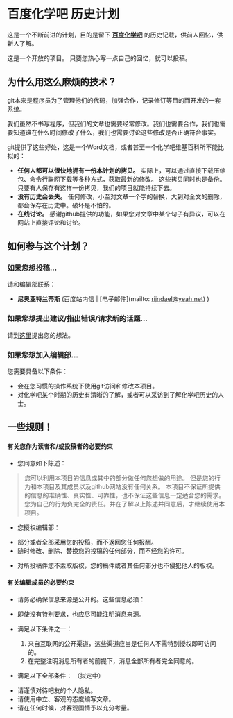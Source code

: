 百度化学吧 历史计划
==========

这是一个不断前进的计划，目的是留下 **[百度化学吧](http://tieba.baidu.com/化学)** 的历史记载，供前人回忆，供新人了解。

这是一个开放的项目。
只要您热心写一点自己的回忆，就可以投稿。

为什么用这么麻烦的技术？
----------------

git本来是程序员为了管理他们的代码，加强合作，记录修订等目的而开发的一套系统。

我们虽然不书写程序，但我们的文章也需要经常修改。我们也需要合作，我们也需要知道谁在什么时间修改了什么，我们也需要讨论这些修改是否正确符合事实。

git提供了这些好处，这是一个Word文档，或者甚至一个化学吧维基百科所不能比拟的：

* **任何人都可以很快地拥有一份本计划的拷贝。**
实际上，可以通过直接下载压缩包、命令行联网下载等多种方式，获取最新的修改。
这些拷贝同时也是备份。只要有人保存有这样一份拷贝，我们的项目就能持续下去。
* **没有历史会丢失。**
任何修改，小至对文章一个字的替换，大到对全文的删除，都会保存在历史中。破坏是不怕的。
* **在线讨论。**
感谢github提供的功能，如果您对文章中某个句子有异议，可以在网站上直接评论和讨论。

如何参与这个计划？
--------

### 如果您想投稿...

请和编辑部联系：
* **尼奥亚特兰蒂斯** (百度站内信 | [电子邮件](mailto: rijndael@yeah.net) )

### 如果您想提出建议/指出错误/请求新的话题...

请到[这里](https://github.com/fortran95/chemistory/issues)提出您的想法。

### 如果您想加入编辑部...

您需要具备以下条件：

* 会在您习惯的操作系统下使用git访问和修改本项目。
* 对化学吧某个时期的历史有清晰的了解，或者可以采访到了解化学吧历史的人士。

一些规则！
---------

#### 有关您作为读者和/或投稿者的必要约束 ####

* 您同意如下陈述：

 > 您可以利用本项目的信息或其中的部分做任何您想做的用途。
 > 但是您的行为和本项目及其成员以及github网站没有任何关系。
 > 本项目不保证所提供的信息的准确性、真实性、可靠性，也不保证这些信息一定适合您的需求。
 > 您为自己的行为负完全的责任。并在了解以上陈述并同意后，才继续使用本项目。

* 您授权编辑部：
 + 部分或者全部采用您的投稿，而不返回您任何报酬。
 + 随时修改、删除、替换您的投稿的任何部分，而不经您的许可。

* 对所投稿件您不索取版权，您的稿件或者其任何部分也不侵犯他人的版权。

#### 有关编辑成员的必要约束 ####

* 请务必确保信息来源是公开的。这些信息必须：
 + 即使没有特别要求，也应尽可能注明消息来源。
 + 满足以下条件之一：

   1. 来自互联网的公开渠道，这些渠道应当是任何人不需特别授权即可访问的。
   2. 在完整注明消息所有者的前提下，消息全部所有者完全同意的。

 + 满足以下全部条件：
  （拟定中）
* 请谨慎对待吧友的个人隐私。
* 请使用中立、客观的态度编写文章。
* 请在任何时候，对客观国情予以充分考量。
